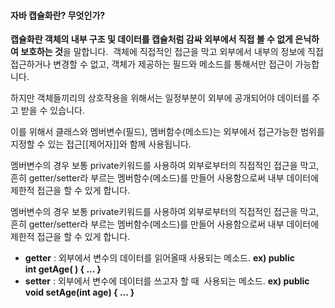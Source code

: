 #### 자바 캡슐화란? 무엇인가?
**캡슐화란 객체의 내부 구조 및 데이터를 캡슐처럼 감싸 외부에서 직접 볼 수 없게 은닉하여 보호하는 것**을 말합니다. 
객체에 직접적인 접근을 막고 외부에서 내부의 정보에 직접접근하거나 변경할 수 없고, 객체가 제공하는 필드와 메소드를 통해서만 접근이 가능합니다.

하지만 객체들끼리의 상호작용을 위해서는 일정부분이 외부에 공개되어야 데이터를 주고 받을 수 있습니다.

이를 위해서 클래스와 멤버변수(필드), 멤버함수(메소드)는 외부에서 접근가능한 범위를 지정할 수 있는 접근[[제어자]]와 함께 사용됩니다.


멤버변수의 경우 보통 private키워드를 사용하여 외부로부터의 직접적인 접근을 막고, 흔히 getter/setter라 부르는 멤버함수(메소드)를 만들어 사용함으로써 내부 데이터에 제한적 접근을 할 수 있게 합니다. 


멤버변수의 경우 보통 private키워드를 사용하여 외부로부터의 직접적인 접근을 막고, 흔히 getter/setter라 부르는 멤버함수(메소드)를 만들어 사용함으로써 내부 데이터에 제한적 접근을 할 수 있게 합니다. 

- **getter** : 외부에서 변수의 데이터를 읽어올때 사용되는 메소드. **ex) **public int getAge( ) { ... }****
- **setter** : 외부에서 변수에 데이터를 쓰고자 할 때  사용되는 메소드. **ex) **public void setAge(int age) { ... }****







